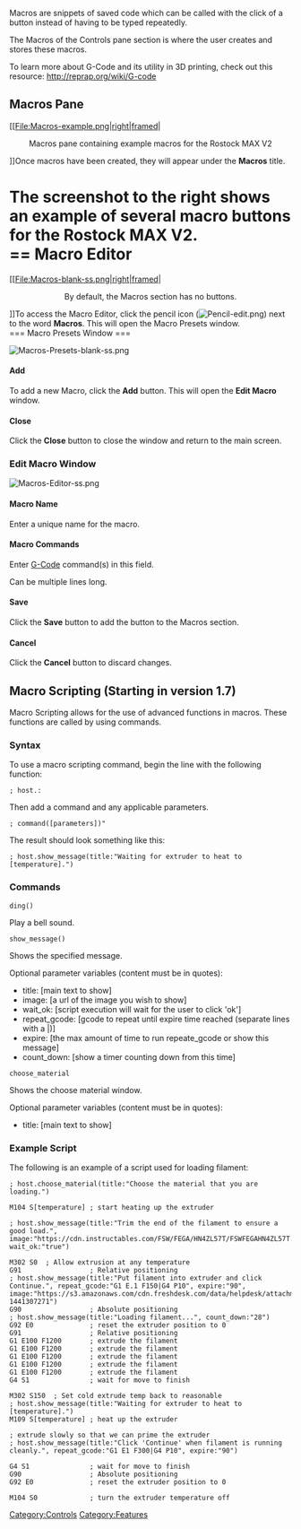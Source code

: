 Macros are snippets of saved code which can be called with
the click of a button instead of having to be typed repeatedly.

The Macros of the Controls pane section is where the user creates and
stores these macros.

To learn more about G-Code and its utility in 3D printing, check out
this resource:
<http://reprap.org/wiki/G-code>

## Macros Pane

\[\[[File:Macros-example.png|right|framed](File:Macros-example.png%7Cright%7Cframed)|

<center>

Macros pane containing example macros for the Rostock MAX V2

</center>

\]\]Once macros have been created, they will appear under the **Macros**
title.

The screenshot to the right shows an example of several macro buttons
for the Rostock MAX V2.  
\== Macro Editor
==

\[\[[File:Macros-blank-ss.png|right|framed](File:Macros-blank-ss.png%7Cright%7Cframed)|

<center>

By default, the Macros section has no buttons.

</center>

\]\]To access the Macro Editor, click the pencil icon
(![Pencil-edit.png](http://wiki.mattercontrol.com/images/b/b0/Pencil-edit.png "Pencil-edit.png")) next to the word
**Macros**. This will open the Macro Presets window.  
\=== Macro Presets Window ===

![Macros-Presets-blank-ss.png](http://wiki.mattercontrol.com/images/e/ef/Macros-Presets-blank-ss.png
"Macros-Presets-blank-ss.png")

#### Add

To add a new Macro, click the **Add** button. This will open the **Edit
Macro** window.

#### Close

Click the **Close** button to close the window and return to the main
screen.

### Edit Macro Window

![Macros-Editor-ss.png](http://wiki.mattercontrol.com/images/7/7c/Macros-Editor-ss.png "Macros-Editor-ss.png")

#### Macro Name

Enter a unique name for the macro.

#### Macro Commands

Enter [G-Code](g-code) command(s) in this field.

Can be multiple lines long.

#### Save

Click the **Save** button to add the button to the Macros section.

#### Cancel

Click the **Cancel** button to discard changes.

## Macro Scripting (Starting in version 1.7)

Macro Scripting allows for the use of advanced functions in macros.
These functions are called by using commands.

### Syntax

To use a macro scripting command, begin the line with the following
function:

`; host.:`

Then add a command and any applicable parameters.

`; command([parameters])"`

The result should look something like this:

`; host.show_message(title:"Waiting for extruder to heat to
[temperature].")`

### Commands

`ding()`

Play a bell sound.

`show_message()`

Shows the specified message.

Optional parameter variables (content must be in quotes):

  - title: \[main text to show\]
  - image: \[a url of the image you wish to show\]
  - wait\_ok: \[script execution will wait for the user to click 'ok'\]
  - repeat\_gcode: \[gcode to repeat until expire time reached (separate
    lines with a |)\]
  - expire: \[the max amount of time to run repeate\_gcode or show this
    message\]
  - count\_down: \[show a timer counting down from this time\]

`choose_material`

Shows the choose material window.

Optional parameter variables (content must be in quotes):

  - title: \[main text to show\]

### Example Script

The following is an example of a script used for loading
    filament:

    ; host.choose_material(title:"Choose the material that you are loading.")
    
    M104 S[temperature] ; start heating up the extruder
    
    ; host.show_message(title:"Trim the end of the filament to ensure a good load.", image:"https://cdn.instructables.com/FSW/FEGA/HN4ZL57T/FSWFEGAHN4ZL57T.MEDIUM.jpg", wait_ok:"true")
    
    M302 S0  ; Allow extrusion at any temperature
    G91                 ; Relative positioning
    ; host.show_message(title:"Put filament into extruder and click Continue.", repeat_gcode:"G1 E.1 F150|G4 P10", expire:"90", image:"https://s3.amazonaws.com/cdn.freshdesk.com/data/helpdesk/attachments/production/5035400628/original/20150903_115628.jpg?1441307271")
    G90                 ; Absolute positioning
    ; host.show_message(title:"Loading filament...", count_down:"28")
    G92 E0              ; reset the extruder position to 0
    G91                 ; Relative positioning
    G1 E100 F1200       ; extrude the filament 
    G1 E100 F1200       ; extrude the filament 
    G1 E100 F1200       ; extrude the filament 
    G1 E100 F1200       ; extrude the filament 
    G1 E100 F1200       ; extrude the filament 
    G4 S1               ; wait for move to finish
    
    M302 S150  ; Set cold extrude temp back to reasonable
    ; host.show_message(title:"Waiting for extruder to heat to [temperature].")
    M109 S[temperature] ; heat up the extruder
    
    ; extrude slowly so that we can prime the extruder
    ; host.show_message(title:"Click 'Continue' when filament is running cleanly.", repeat_gcode:"G1 E1 F300|G4 P10", expire:"90")
    
    G4 S1               ; wait for move to finish
    G90                 ; Absolute positioning
    G92 E0              ; reset the extruder position to 0
    
    M104 S0             ; turn the extruder temperature off

[Category:Controls](category:controls)
[Category:Features](category:features)
